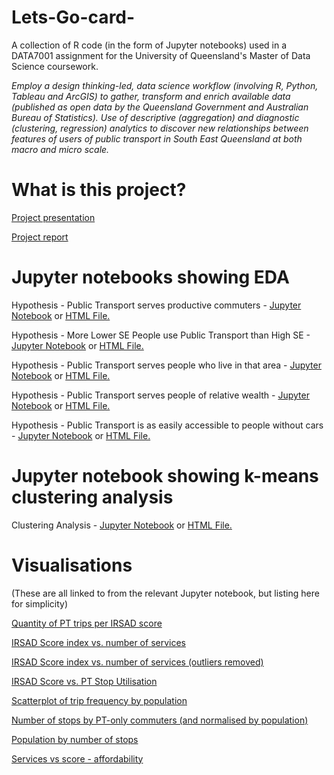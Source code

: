 # Lets-Go-card-
A collection of R code (in the form of Jupyter notebooks) used in a DATA7001 assignment for the University of Queensland's Master of Data Science coursework.

_Employ a design thinking-led, data science workflow (involving R, Python, Tableau and ArcGIS) to gather, transform and enrich available data (published as open data by the Queensland Government and Australian Bureau of Statistics). Use of descriptive (aggregation) and diagnostic (clustering, regression) analytics to discover new relationships between features of users of public transport in South East Queensland at both macro and micro scale._

# What is this project?
[Project presentation](https://drive.google.com/open?id=1CkB1jn-S2n8LT33Zofk-Ro6pX6DhZKck)

[Project report](https://drive.google.com/open?id=1xRsXhm_G9NaDwsVw-Mxnf9Tky2RrfRXz)



# Jupyter notebooks showing EDA
Hypothesis - Public Transport serves productive commuters - [Jupyter Notebook](https://github.com/TheDataStarter/Lets-Go-card-/blob/master/Jupyter/Dave%20-%20PT%20serves%20productive%20commuters.ipynb) or [HTML File.](https://github.com/TheDataStarter/Lets-Go-card-/blob/master/Jupyter/Dave%20-%20PT%20serves%20productive%20commuters.html)

Hypothesis - More Lower SE People use Public Transport than High SE - [Jupyter Notebook](https://github.com/TheDataStarter/Lets-Go-card-/blob/master/Jupyter/Dave%20-%20more%20low-SE%20people%20use%20public%20transport%20than%20high-SE.ipynb) or [HTML File.](https://github.com/TheDataStarter/Lets-Go-card-/blob/master/Jupyter/Dave%20-%20more%20low-SE%20people%20use%20public%20transport%20than%20high-SE.html)

Hypothesis - Public Transport serves people who live in that area - [Jupyter Notebook](https://github.com/TheDataStarter/Lets-Go-card-/blob/master/Jupyter/Dave%20-%20PT%20serves%20people%20who%20live%20in%20that%20area.ipynb) or [HTML File.](https://github.com/TheDataStarter/Lets-Go-card-/blob/master/Jupyter/Dave%20-%20PT%20serves%20people%20who%20live%20in%20that%20area.html)

Hypothesis - Public Transport serves people of relative wealth - [Jupyter Notebook](https://github.com/TheDataStarter/Lets-Go-card-/blob/master/Jupyter/Dave%20-%20PT%20serves%20people%20of%20relative%20wealth.ipynb) or [HTML File.](https://github.com/TheDataStarter/Lets-Go-card-/blob/master/Jupyter/Dave%20-%20PT%20serves%20people%20of%20relative%20wealth.html)

Hypothesis - Public Transport is as easily accessible to people without cars - [Jupyter Notebook](https://github.com/TheDataStarter/Lets-Go-card-/blob/master/Jupyter/Dave%20-%20PT%20is%20easily%20accessible%20to%20people%20without%20cars.ipynb) or [HTML File.](https://github.com/TheDataStarter/Lets-Go-card-/blob/master/Jupyter/Dave%20-%20PT%20is%20easily%20accessible%20to%20people%20without%20cars.html)

# Jupyter notebook showing k-means clustering analysis

Clustering Analysis - [Jupyter Notebook](https://github.com/TheDataStarter/Lets-Go-card-/blob/master/Jupyter/Dave%20-%20Cluster%20for%20Personas.ipynb) or [HTML File.](https://github.com/TheDataStarter/Lets-Go-card-/blob/master/Jupyter/Dave%20-%20Cluster%20for%20Personas.html)

# Visualisations
(These are all linked to from the relevant Jupyter notebook, but listing here for simplicity)

[Quantity of PT trips per IRSAD score](https://github.com/TheDataStarter/Lets-Go-card-/blob/master/viz/Qty%20of%20trips%20by%20SAD%20score.png)

[IRSAD Score index vs. number of services](https://github.com/TheDataStarter/Lets-Go-card-/blob/master/viz/SAD%20index%20score%20vs%20number%20of%20services.png)

[IRSAD Score index vs. number of services (outliers removed)](https://github.com/TheDataStarter/Lets-Go-card-/blob/master/viz/SAD%20index%20score%20vs%20number%20of%20services%20(2).png)

[IRSAD Score vs. PT Stop Utilisation](https://github.com/TheDataStarter/Lets-Go-card-/blob/master/viz/SAD%20score%20vs%20pt%20stop%20utilisation.png)

[Scatterplot of trip frequency by population](https://github.com/TheDataStarter/Lets-Go-card-/blob/master/viz/Scatter%20plot%20of%20trip%20freq%20by%20population.png)

[Number of stops by PT-only commuters (and normalised by population)](https://github.com/TheDataStarter/Lets-Go-card-/blob/master/viz/num%20of%20stops%20by%20pt-only%20commuters%20and%20norm.png)

[Population by number of stops](https://github.com/TheDataStarter/Lets-Go-card-/blob/master/viz/population%20by%20%23%20stops%20_%20all%20SA2.png)

[Services vs score - affordability](https://github.com/TheDataStarter/Lets-Go-card-/blob/master/viz/services%20vs%20score%20-%20affordability.png)
